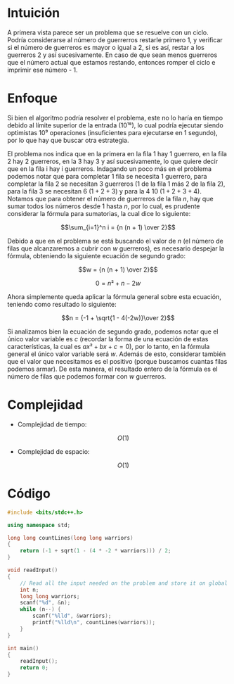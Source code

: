 # Intuición
<!-- Describe your first thoughts on how to solve this problem. -->
A primera vista parece ser un problema que se resuelve con un ciclo. Podría considerarse al número de guerrerros restarle primero 1, y verificar si el número de guerreros es mayor o igual a 2, si es así, restar a los guerreros 2 y así sucesivamente. En caso de que sean menos guerreros que el número actual que estamos restando, entonces romper el ciclo e imprimir ese número - 1.

# Enfoque
<!-- Describe your approach to solving the problem. -->
Si bien el algoritmo podría resolver el problema, este no lo haría en tiempo debido al límite superior de la entrada ($10¹⁸$), lo cual podría ejecutar siendo optimistas $10⁹$ operaciones (insuficientes para ejecutarse en 1 segundo), por lo que hay que buscar otra estrategia.

El problema nos indica que en la primera en la fila 1 hay 1 guerrero, en la fila 2 hay 2 guerreros, en la 3 hay 3 y así sucesivamente, lo que quiere decir que en la fila i hay i guerreros. Indagando un poco más en el problema podemos notar que para completar 1 fila se necesita 1 guerrero, para completar la fila 2 se necesitan 3 guerreros (1 de la fila 1 más 2 de la fila 2), para la fila 3 se necesitan 6 ($1 + 2 + 3$) y para la 4 10 ($1 + 2 + 3 + 4$). Notamos que para obtener el número de guerreros de la fila $n$, hay que sumar todos los números desde 1 hasta $n$, por lo cual, es prudente considerar la fórmula para sumatorias, la cual dice lo siguiente:

$$\sum_{i=1}^n i = {n (n + 1) \over 2}$$

Debido a que en el problema se está buscando el valor de $n$ (el número de filas que alcanzaremos a cubrir con $w$ guerreros), es necesario despejar la fórmula, obteniendo la siguiente ecuación de segundo grado:

$$w = {n (n + 1) \over 2}$$

$$0 = n² + n - 2w$$

Ahora simplemente queda aplicar la fórmula general sobre esta ecuación, teniendo como resultado lo siguiente:

$$n = {-1 + \sqrt{1 - 4(-2w)}\over 2}$$

Si analizamos bien la ecuación de segundo grado, podemos notar que el único valor variable es $c$ (recordar la forma de una ecuación de estas características, la cual es $ax² + bx +c = 0$), por lo tanto, en la fórmula general el único valor variable será $w$. Además de esto, considerar también que el valor que necesitamos es el positivo (porque buscamos cuantas filas podemos armar). De esta manera, el resultado entero de la fórmula es el número de filas que podemos formar con $w$ guerreros.

# Complejidad
- Complejidad de tiempo:
    <!-- Add your time complexity here, e.g. $$O(n)$$ -->
    $$O(1)$$

- Complejidad de espacio:
    <!-- Add your space complexity here, e.g. $$O(n)$$ -->
    $$O(1)$$

# Código
```cpp
#include <bits/stdc++.h>

using namespace std;

long long countLines(long long warriors)
{
	return (-1 + sqrt(1 - (4 * -2 * warriors))) / 2;
}

void readInput()
{
	// Read all the input needed on the problem and store it on global variables (or pass to another function)
	int n;
	long long warriors;
	scanf("%d", &n);
	while (n--) {
		scanf("%lld", &warriors);
		printf("%lld\n", countLines(warriors));
	}
}

int main()
{
	readInput();
	return 0;
}

```
